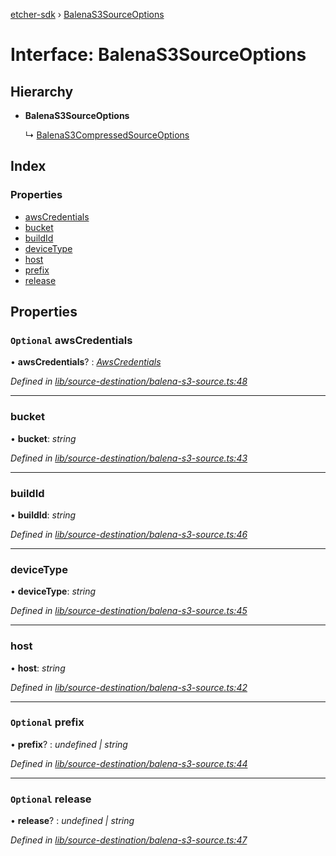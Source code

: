 [etcher-sdk](../README.md) › [BalenaS3SourceOptions](balenas3sourceoptions.md)

# Interface: BalenaS3SourceOptions

## Hierarchy

* **BalenaS3SourceOptions**

  ↳ [BalenaS3CompressedSourceOptions](balenas3compressedsourceoptions.md)

## Index

### Properties

* [awsCredentials](balenas3sourceoptions.md#optional-awscredentials)
* [bucket](balenas3sourceoptions.md#bucket)
* [buildId](balenas3sourceoptions.md#buildid)
* [deviceType](balenas3sourceoptions.md#devicetype)
* [host](balenas3sourceoptions.md#host)
* [prefix](balenas3sourceoptions.md#optional-prefix)
* [release](balenas3sourceoptions.md#optional-release)

## Properties

### `Optional` awsCredentials

• **awsCredentials**? : *[AwsCredentials](awscredentials.md)*

*Defined in [lib/source-destination/balena-s3-source.ts:48](https://github.com/balena-io-modules/etcher-sdk/blob/13bcb07/lib/source-destination/balena-s3-source.ts#L48)*

___

###  bucket

• **bucket**: *string*

*Defined in [lib/source-destination/balena-s3-source.ts:43](https://github.com/balena-io-modules/etcher-sdk/blob/13bcb07/lib/source-destination/balena-s3-source.ts#L43)*

___

###  buildId

• **buildId**: *string*

*Defined in [lib/source-destination/balena-s3-source.ts:46](https://github.com/balena-io-modules/etcher-sdk/blob/13bcb07/lib/source-destination/balena-s3-source.ts#L46)*

___

###  deviceType

• **deviceType**: *string*

*Defined in [lib/source-destination/balena-s3-source.ts:45](https://github.com/balena-io-modules/etcher-sdk/blob/13bcb07/lib/source-destination/balena-s3-source.ts#L45)*

___

###  host

• **host**: *string*

*Defined in [lib/source-destination/balena-s3-source.ts:42](https://github.com/balena-io-modules/etcher-sdk/blob/13bcb07/lib/source-destination/balena-s3-source.ts#L42)*

___

### `Optional` prefix

• **prefix**? : *undefined | string*

*Defined in [lib/source-destination/balena-s3-source.ts:44](https://github.com/balena-io-modules/etcher-sdk/blob/13bcb07/lib/source-destination/balena-s3-source.ts#L44)*

___

### `Optional` release

• **release**? : *undefined | string*

*Defined in [lib/source-destination/balena-s3-source.ts:47](https://github.com/balena-io-modules/etcher-sdk/blob/13bcb07/lib/source-destination/balena-s3-source.ts#L47)*
